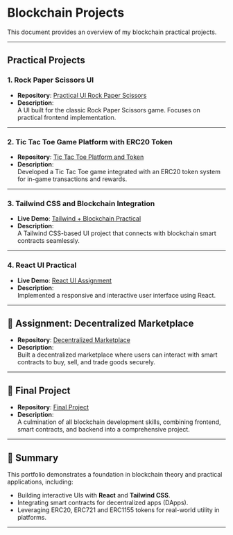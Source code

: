 # Blockchain Projects

This document provides an overview of my blockchain practical projects.

---

## Practical Projects

### 1. Rock Paper Scissors UI

- **Repository**: [Practical UI Rock Paper Scissors](https://github.com/JasonChen990513/Practical_UI_Rock_Paper_Scissors)
- **Description**:  
  A UI built for the classic Rock Paper Scissors game. Focuses on practical frontend implementation.

---

### 2. Tic Tac Toe Game Platform with ERC20 Token

- **Repository**: [Tic Tac Toe Platform and Token](https://github.com/JasonChen990513/Practical6_platform_and_token)
- **Description**:  
  Developed a Tic Tac Toe game integrated with an ERC20 token system for in-game transactions and rewards.

---

### 3. Tailwind CSS and Blockchain Integration

- **Live Demo**: [Tailwind + Blockchain Practical](https://rigb-web-page.vercel.app/)
- **Description**:  
  A Tailwind CSS-based UI project that connects with blockchain smart contracts seamlessly.

---

### 4. React UI Practical

- **Live Demo**: [React UI Assignment](https://assignment1-clonewebsite.vercel.app/)
- **Description**:  
  Implemented a responsive and interactive user interface using React.

---

## 🛒 Assignment: Decentralized Marketplace

- **Repository**: [Decentralized Marketplace](https://github.com/JasonChen990513/assignment2_decentralizedmarketplace)
- **Description**:  
  Built a decentralized marketplace where users can interact with smart contracts to buy, sell, and trade goods securely.

---

## 🚀 Final Project

- **Repository**: [Final Project](https://github.com/JasonChen990513/Final-Project)
- **Description**:  
  A culmination of all blockchain development skills, combining frontend, smart contracts, and backend into a comprehensive project.

---

## 📄 Summary

This portfolio demonstrates a foundation in blockchain theory and practical applications, including:

- Building interactive UIs with **React** and **Tailwind CSS**.
- Integrating smart contracts for decentralized apps (DApps).
- Leveraging ERC20, ERC721 and ERC1155 tokens for real-world utility in platforms.

---
